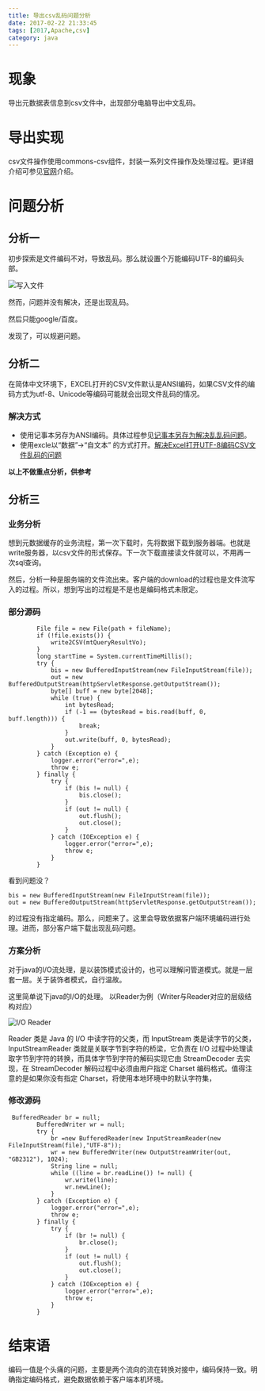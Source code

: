 ```yaml
---
title: 导出csv乱码问题分析
date: 2017-02-22 21:33:45
tags: [2017,Apache,csv]
category: java
---
```

# 现象
导出元数据表信息到csv文件中，出现部分电脑导出中文乱码。

# 导出实现
csv文件操作使用commons-csv组件，封装一系列文件操作及处理过程。更详细介绍可参见[官网](http://commons.apache.org/proper/commons-csv/)介绍。


<!--more-->

# 问题分析
## 分析一
初步探索是文件编码不对，导致乱码。那么就设置个万能编码UTF-8的编码头部。

![写入文件](http://of7369y0i.bkt.clouddn.com//2017/02/csv/%E6%96%87%E4%BB%B6%E5%86%99%E5%85%A5.JPG)

然而，问题并没有解决，还是出现乱码。

然后只能google/百度。

发现了，可以规避问题。

## 分析二
在简体中文环境下，EXCEL打开的CSV文件默认是ANSI编码，如果CSV文件的编码方式为utf-8、Unicode等编码可能就会出现文件乱码的情况。

### 解决方式
+ 使用记事本另存为ANSI编码。具体过程参见[记事本另存为解决乱乱码问题](http://jingyan.baidu.com/article/ac6a9a5e4c681b2b653eacf1.html)。
+ 使用excle以“数据”->“自文本” 的方式打开。[解决Excel打开UTF-8编码CSV文件乱码的问题](http://www.gaohaipeng.com/2251.html)

**以上不做重点分析，供参考**

## 分析三
### 业务分析
想到元数据缓存的业务流程，第一次下载时，先将数据下载到服务器端。也就是write服务器，以csv文件的形式保存。下一次下载直接读文件就可以，不用再一次sql查询。

然后，分析一种是服务端的文件流出来。客户端的download的过程也是文件流写入的过程。所以，想到写出的过程是不是也是编码格式未限定。

### 部分源码

```
        File file = new File(path + fileName);
        if (!file.exists()) {
            write2CSV(mtQueryResultVo);
        }
        long startTime = System.currentTimeMillis();
        try {
            bis = new BufferedInputStream(new FileInputStream(file));
            out = new BufferedOutputStream(httpServletResponse.getOutputStream());
            byte[] buff = new byte[2048];
            while (true) {
                int bytesRead;
                if (-1 == (bytesRead = bis.read(buff, 0, buff.length))) {
                    break;
                }
                out.write(buff, 0, bytesRead);
            }
        } catch (Exception e) {
            logger.error("error=",e);
            throw e;
        } finally {
            try {
                if (bis != null) {
                    bis.close();
                }
                if (out != null) {
                    out.flush();
                    out.close();
                }
            } catch (IOException e) {
                logger.error("error=",e);
                throw e;
            }
        }
```
看到问题没？

```
bis = new BufferedInputStream(new FileInputStream(file));
out = new BufferedOutputStream(httpServletResponse.getOutputStream());
```
的过程没有指定编码。那么，问题来了。这里会导致依据客户端环境编码进行处理。进而，部分客户端下载出现乱码问题。

### 方案分析
对于java的I/O流处理，是以装饰模式设计的，也可以理解问管道模式。就是一层套一层。关于装饰者模式，自行温故。

这里简单说下java的I/O的处理。
以Reader为例（Writer与Reader对应的层级结构对应）

![I/O Reader](http://of7369y0i.bkt.clouddn.com//2017/02/csv/IO%E7%B1%BB%E5%9B%BE.JPG)


Reader 类是 Java 的 I/O 中读字符的父类，而 InputStream 类是读字节的父类，InputStreamReader 类就是关联字节到字符的桥梁，它负责在 I/O 过程中处理读取字节到字符的转换，而具体字节到字符的解码实现它由 StreamDecoder 去实现，在 StreamDecoder 解码过程中必须由用户指定 Charset 编码格式。值得注意的是如果你没有指定 Charset，将使用本地环境中的默认字符集，

### 修改源码
```
 BufferedReader br = null;
        BufferedWriter wr = null;
        try {
            br =new BufferedReader(new InputStreamReader(new FileInputStream(file),"UTF-8"));
            wr = new BufferedWriter(new OutputStreamWriter(out, "GB2312"), 1024);
            String line = null;
            while ((line = br.readLine()) != null) {
                wr.write(line);
                wr.newLine();
            }
        } catch (Exception e) {
            logger.error("error=",e);
            throw e;
        } finally {
            try {
                if (br != null) {
                    br.close();
                }
                if (out != null) {
                    out.flush();
                    out.close();
                }
            } catch (IOException e) {
                logger.error("error=",e);
                throw e;
            }
        }
```
# 结束语
编码一值是个头痛的问题，主要是两个流向的流在转换对接中，编码保持一致。明确指定编码格式，避免数据依赖于客户端本机环境。
